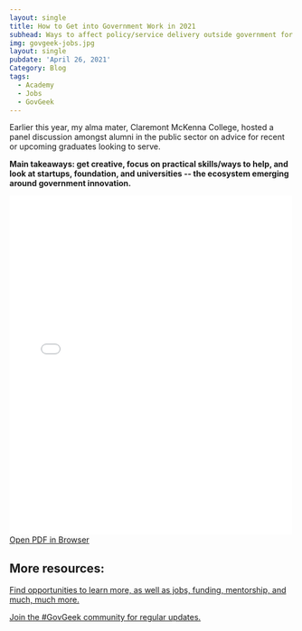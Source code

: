 ```yaml
---
layout: single
title: How to Get into Government Work in 2021
subhead: Ways to affect policy/service delivery outside government for the graduating class of 2021
img: govgeek-jobs.jpg
layout: single
pubdate: 'April 26, 2021'
Category: Blog
tags:
  - Academy
  - Jobs
  - GovGeek
---
```

Earlier this year, my alma mater, Claremont McKenna College, hosted a panel discussion amongst alumni in the public sector on advice for recent or upcoming graduates looking to serve.

**Main takeaways: get creative, focus on practical skills/ways to help, and look at startups, foundation, and universities -- the ecosystem emerging around government innovation.**

<div class="container-iframe">
<iframe id="pdf-js-viewer" src="{{site.url}}/decks/web/viewer.html?file={{site.url}}/decks/2021GovGeekJobs.pdf" title="webviewer" frameborder="0" width="500" height="600" class="responsive-iframe"></iframe>
</div>
<a href="{{site.url}}/decks/web/viewer.html?file={{site.url}}/decks/2021GovGeekJobs.pdf">Open PDF in Browser</a>

## More resources:
[Find opportunities to learn more, as well as jobs, funding, mentorship, and much, much more.](https://abhinemani.com/lessons/4-resources/)

[Join the #GovGeek community for regular updates.](https://govgeek.club)